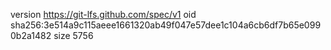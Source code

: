 version https://git-lfs.github.com/spec/v1
oid sha256:3e514a9c115aeee1661320ab49f047e57dee1c104a6cb6df7b65e0990b2a1482
size 5756

